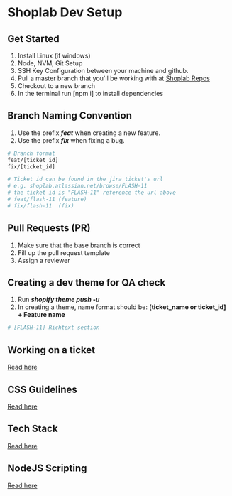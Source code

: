 # Shoplab Dev Setup

## Get Started

1. Install Linux (if windows)
2. Node, NVM, Git Setup
3. SSH Key Configuration between your machine and github.
4. Pull a master branch that you'll be working with at [Shoplab Repos](https://github.com/orgs/ShopLab-Team/repositories)
5. Checkout to a new branch
6. In the terminal run [npm i] to install dependencies

## Branch Naming Convention

1. Use the prefix ***feat*** when creating a new feature.
2. Use the prefix ***fix*** when fixing a bug.

```bash
# Branch format
feat/[ticket_id]
fix/[ticket_id]

# Ticket id can be found in the jira ticket's url
# e.g. shoplab.atlassian.net/browse/FLASH-11
# the ticket id is "FLASH-11" reference the url above
# feat/flash-11 (feature)
# fix/flash-11  (fix)
```

## Pull Requests (PR)

1. Make sure that the base branch is correct
2. Fill up the pull request template
3. Assign a reviewer

## Creating a dev theme for QA check

1. Run ***shopify theme push -u***
2. In creating a theme, name format should be: **[ticket_name or ticket_id] + Feature name**

```bash
# [FLASH-11] Richtext section
```

## Working on a ticket

[Read here](./ticket.md)

## CSS Guidelines

[Read here](./css-guidelines.md)

## Tech Stack

[Read here](./techstack.md)

## NodeJS Scripting

[Read here](./scripts.md)